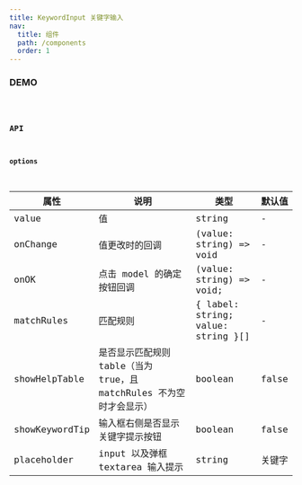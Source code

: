 ```yaml
---
title: KeywordInput 关键字输入
nav:
  title: 组件
  path: /components
  order: 1
---
```


### DEMO

<code src="./demo/basic.tsx" />

### API

#### options

| 属性           | 说明                                                                | 类型                               | 默认值 |
| -------------- | ------------------------------------------------------------------- | ---------------------------------- | ------ |
| value          | 值                                                                  | string                             | -      |
| onChange       | 值更改时的回调                                                      | (value: string) => void            | -      |
| onOK           | 点击 model 的确定按钮回调                                           | (value: string) => void;           | -      |
| matchRules     | 匹配规则                                                            | { label: string; value: string }[] | -      |
| showHelpTable  | 是否显示匹配规则 table（当为 true，且 matchRules 不为空时才会显示） | boolean                            | false  |
| showKeywordTip | 输入框右侧是否显示关键字提示按钮                                    | boolean                            | false  |
| placeholder    | input 以及弹框 textarea 输入提示                                    | string                             | 关键字 |

<!-- |||||
### 98798hhjhjh -->
